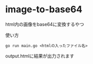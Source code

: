 # image-to-base64
html内の画像をbase64に変換するやつ

使い方

```
go run main.go <htmlの入ったファイル名>
```

output.htmlに結果が出力されます
